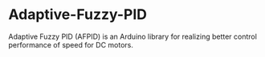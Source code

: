 # Adaptive-Fuzzy-PID
Adaptive Fuzzy PID (AFPID) is an Arduino library for realizing better control performance of speed for DC motors.
